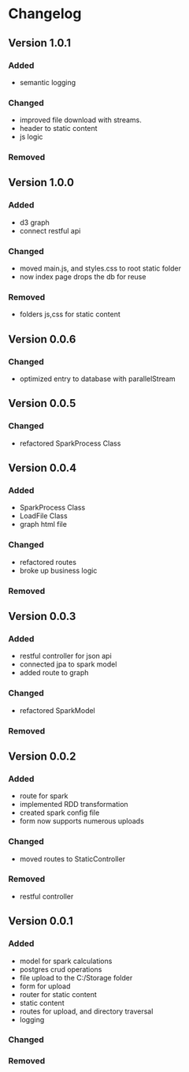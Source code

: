 # Changelog
## Version 1.0.1

### Added
- semantic logging

### Changed
- improved file download with streams.
- header to static content
- js logic

### Removed


## Version 1.0.0

### Added
- d3 graph
- connect restful api

### Changed
- moved main.js, and styles.css to root static folder
- now index page drops the db for reuse

### Removed
- folders js,css for static content

## Version 0.0.6

### Changed
-  optimized entry to database with parallelStream

## Version 0.0.5

### Changed
-  refactored SparkProcess Class

## Version 0.0.4

### Added
-  SparkProcess Class
-  LoadFile Class
- graph html file

### Changed
- refactored routes
- broke up business logic

### Removed
## Version 0.0.3

### Added
- restful controller for json api
- connected jpa to spark model
- added route to graph

### Changed
- refactored SparkModel

### Removed


## Version 0.0.2

### Added
- route for spark
- implemented RDD transformation 
- created spark config file
- form now supports numerous uploads

### Changed
- moved routes to StaticController

### Removed
- restful controller

## Version 0.0.1

### Added
- model for spark calculations
- postgres crud operations
- file upload to the C:/Storage folder
- form for upload
- router for static content
- static content
- routes for upload, and directory traversal
- logging
### Changed

### Removed

